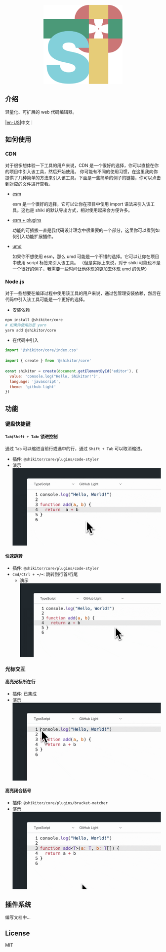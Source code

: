 <p align="center">
  <img src="./shikitor.svg" width='256' alt='Shikitor Logo'>
</p>

## 介绍

轻量化、可扩展的 web 代码编辑器。

|[en-US](./README.md)|中文｜

## 如何使用

### CDN

对于很多想体验一下工具的用户来说，CDN 是一个很好的选择，你可以直接在你的项目中引入该工具，然后开始使用。
你可能有不同的使用习惯，在这里我向你提供了几种简单的方法来引入该工具。下面是一些简单的例子的链接，你可以点击到对应的文件进行查看。

* [esm](./examples/static/esm.html)

  esm 是一个很好的选择，它可以让你在项目中使用 import 语法来引入该工具。这也是 shiki 的默认导出方式，相对使用起来会方便许多。
* [esm + plugins](./examples/static/esm+plugins.html)

  功能的可插拔一直是我代码设计理念中很重要的一个部分，这里你可以看到如何引入功能扩展插件。
* [umd](./examples/static/umd.html)

  如果你不想使用 esm，那么 umd 可能是一个不错的选择。它可以让你在项目中使用 script 标签来引入该工具。
  （但是实际上来说，对于 shiki 可能也不是一个很好的例子，我需要一些时间让他体现的更加去体现 umd 的优势）

### Node.js

对于一些想要在编译过程中使用该工具的用户来说，通过包管理安装依赖，然后在代码中引入该工具可能是一个更好的选择。

* 安装依赖
```bash
npm install @shikitor/core
# 如果你使用的是 yarn
yarn add @shikitor/core
```

* 在代码中引入
```javascript
import '@shikitor/core/index.css'

import { create } from '@shikitor/core'

const shikitor = create(document.getElementById('editor'), {
  value: 'console.log("Hello, Shikitor!")',
  language: 'javascript',
  theme: 'github-light'
})
```

## 功能

### 键盘快捷键

#### `Tab`/`Shift + Tab`: 锁进控制

通过 `Tab` 可以缩进当前行或选中的行，通过 `Shift + Tab` 可以取消缩进。

* 插件: `@shikitor/core/plugins/code-styler`
* 演示
  ![tab](./.readme-res/Export-1711914834555.gif)

#### 快速跳转

* 插件: `@shikitor/core/plugins/code-styler`
* `Cmd/Ctrl + ⬅️/➡️`: 跳转到行首/行尾
  * 演示
    ![jump](./.readme-res/Export-1711915118741.gif)

### 光标交互

#### 高亮光标所在行

* 插件: 已集成
* 演示
  ![highlight](./.readme-res/Export-1711915476496.gif)

#### 高亮闭合括号

* 插件: `@shikitor/core/plugins/bracket-matcher`
* 演示
  ![bracket](./.readme-res/Export-1711915650863.gif)

## 插件系统

编写文档中...

## License

MIT
